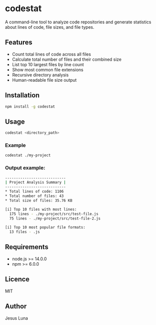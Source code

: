 # codestat

A command-line tool to analyze code repositories and generate statistics about lines of code, file sizes, and file types.

## Features

- Count total lines of code across all files
- Calculate total number of files and their combined size
- List top 10 largest files by line count
- Show most common file extensions
- Recursive directory analysis
- Human-readable file size output

## Installation

```bash
npm install -g codestat
```

## Usage

```bash
codestat <directory_path>
```

### Example

```bash
codestat ./my-project
```

### Output example:

```bash
----------------------------
| Project Analysis Summary |
----------------------------
* Total lines of code: 1106
* Total number of files: 43
* Total size of files: 35.76 KB

[i] Top 10 files with most lines:
  175 lines - ./my-project/src/test-file.js
  75 lines - ./my-project/src/test-file-2.js
  
[i] Top 10 most popular file formats:
  13 files - .js
```

## Requirements
- node.js >= 14.0.0
- npm >= 6.0.0

## Licence
MIT

## Author
Jesus Luna
